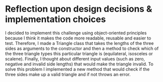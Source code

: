 # Reflection upon design decisions & implementation choices

I decided to implement this challenge using object-oriented principles because I think it makes the code more readable, reusable and easier to test. Therefore, I made a Triangle class that takes the lengths of the three sides as arguments to the constructor and then a method to check which of the three triangle types this particular triangle is (equilateral, isosceles or scalene). Finally, I thought about different input values (such as zero, negative and invalid side lengths) that would make the triangle invalid. To solve this problem I implemented a new method that would check if the three sides make up a valid triangle and if not throws an error.
